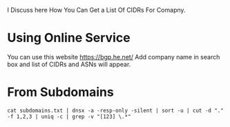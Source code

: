 I Discuss here How You Can Get a List Of CIDRs For Comapny.

# Using Online Service
You can use this website https://bgp.he.net/
Add company name in search box and list of CIDRs and ASNs will appear.


# From Subdomains

```cat subdomains.txt | dnsx -a -resp-only -silent | sort -u | cut -d "." -f 1,2,3 | uniq -c | grep -v "[123] \.*"```

